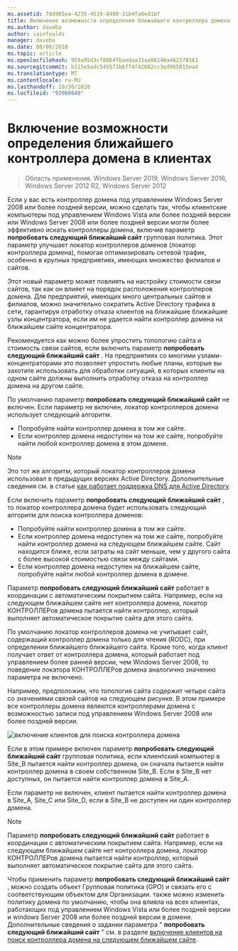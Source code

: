 ```yaml
---
ms.assetid: 7dd905ea-4235-4519-8400-31b4fa0ed1bf
title: Включение возможности определения ближайшего контроллера домена в клиентах
ms.author: daveba
author: iainfoulds
manager: daveba
ms.date: 08/08/2018
ms.topic: article
ms.openlocfilehash: 959a95d3cf8664fbaedaa31aa88146a462378161
ms.sourcegitcommit: b115e5edc545571b6ff4f42082cc3ed965815ea4
ms.translationtype: MT
ms.contentlocale: ru-RU
ms.lasthandoff: 10/30/2020
ms.locfileid: "93068648"
---
```

# <a name="enabling-clients-to-locate-the-next-closest-domain-controller"></a>Включение возможности определения ближайшего контроллера домена в клиентах

> Область применения. Windows Server 2019, Windows Server 2016, Windows Server 2012 R2, Windows Server 2012

Если у вас есть контроллер домена под управлением Windows Server 2008 или более поздней версии, можно сделать так, чтобы клиентские компьютеры под управлением Windows Vista или более поздней версии или Windows Server 2008 или более поздней версии могли более эффективно искать контроллеры домена, включив параметр **попробовать следующий ближайший сайт** групповая политика. Этот параметр улучшает локатор контроллеров доменов (локатор контроллера домена), помогая оптимизировать сетевой трафик, особенно в крупных предприятиях, имеющих множество филиалов и сайтов.

Этот новый параметр может повлиять на настройку стоимости связи сайтов, так как он влияет на порядок расположения контроллеров домена. Для предприятий, имеющих много центральных сайтов и филиалов, можно значительно сократить Active Directory трафика в сети, гарантируя отработку отказа клиентов на ближайшие ближайшие узлы концентратора, если им не удается найти контроллер домена на ближайшем сайте концентратора.

Рекомендуется как можно более упростить топологию сайта и стоимость связи сайтов, если включить параметр **попробовать следующий ближайший сайт** . На предприятиях со многими узлами-концентраторами это позволяет упростить любые планы, которые вы захотите использовать для обработки ситуаций, в которых клиенты на одном сайте должны выполнить отработку отказа на контроллер домена на другом сайте.

По умолчанию параметр **попробовать следующий ближайший сайт** не включен. Если параметр не включен, локатор контроллеров домена использует следующий алгоритм.

- Попробуйте найти контроллер домена в том же сайте.
- Если контроллер домена недоступен на том же сайте, попробуйте найти любой контроллер домена в этом домене.

> [!NOTE]
> Это тот же алгоритм, который локатор контроллеров домена использовал в предыдущих версиях Active Directory. Дополнительные сведения см. в статье [как работает поддержка DNS для Active Directory](/previous-versions/windows/it-pro/windows-server-2003/cc759550(v=ws.10)).

Если включить параметр **попробовать следующий ближайший сайт** , то локатор контроллера домена будет использовать следующий алгоритм для поиска контроллера доменов:

- Попробуйте найти контроллер домена в том же сайте.
- Если контроллер домена недоступен на том же сайте, попробуйте найти контроллер домена на следующем ближайшем сайте. Сайт находится ближе, если затраты на сайт меньше, чем у другого сайта с более высокой стоимостью связи между сайтами.
- Если контроллер домена недоступен на ближайшем сайте, попробуйте найти любой контроллер домена в домене.

Параметр **попробовать следующий ближайший сайт** работает в координации с автоматическим покрытием сайта. Например, если на следующем ближайшем сайте нет контроллера домена, локатор КОНТРОЛЛЕРов домена пытается найти контроллер, который выполняет автоматическое покрытие сайта для этого сайта.

По умолчанию локатор контроллеров домена не учитывает сайт, содержащий контроллер домена только для чтения (RODC), при определении ближайшего ближайшего сайта. Кроме того, когда клиент получает ответ от контроллера домена, который работает под управлением более ранней версии, чем Windows Server 2008, то поведение локатора КОНТРОЛЛЕРов домена аналогично значению параметра не включено.

Например, предположим, что топология сайта содержит четыре сайта со значениями связей сайтов на следующем рисунке. В этом примере все контроллеры домена являются контроллерами домена с возможностью записи под управлением Windows Server 2008 или более поздней версии.

![включение клиентов для поиска контроллера домена](media/Enabling-Clients-to-Locate-the-Next-Closest-Domain-Controller/beff4087-fb2a-463b-96ac-d440a9e29b75.gif)

Если в этом примере включен параметр **попробовать следующий ближайший сайт** групповая политика, если клиентский компьютер в Site_B пытается найти контроллер домена, он сначала пытается найти контроллер домена в своем собственном Site_B. Если в Site_B нет доступных, он пытается найти контроллер домена в Site_A.

Если параметр не включен, клиент пытается найти контроллер домена в Site_A, Site_C или Site_D, если в Site_B не доступен ни один контроллер домена.

> [!NOTE]
> Параметр **попробовать следующий ближайший сайт** работает в координации с автоматическим покрытием сайта. Например, если на следующем ближайшем сайте нет контроллера домена, локатор КОНТРОЛЛЕРов домена пытается найти контроллер, который выполняет автоматическое покрытие сайта для этого сайта.

Чтобы применить параметр **попробовать следующий ближайший сайт** , можно создать объект Групповая политика (GPO) и связать его с соответствующим объектом для Организации. также можно изменить политику домена по умолчанию, чтобы она влияла на всех клиентах, работающих под управлением Windows Vista или более поздней версии и windows Server 2008 или более поздней версии в домене. Дополнительные сведения о задании параметра " **попробовать следующий ближайший сайт** " см. в разделе [включение клиентов на поиск контроллера домена на следующем ближайшем сайте](/previous-versions/windows/it-pro/windows-server-2008-r2-and-2008/cc772592(v=ws.10)).
